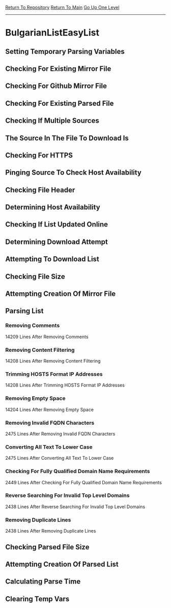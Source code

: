 [Return To Repository](https://github.com/deathbybandaid/piholeparser/)
[Return To Main](https://github.com/deathbybandaid/piholeparser/blob/master/RecentRunLogs/Mainlog.md)
[Go Up One Level](https://github.com/deathbybandaid/piholeparser/blob/master/RecentRunLogs/TopLevelScripts/30-Processing-External-Blacklists.md)
____________________________________
# BulgarianListEasyList
## Setting Temporary Parsing Variables
## Checking For Existing Mirror File
## Checking For Github Mirror File
## Checking For Existing Parsed File
## Checking If Multiple Sources
## The Source In The File To Download Is
## Checking For HTTPS
## Pinging Source To Check Host Availability
## Checking File Header
## Determining Host Availability
## Checking If List Updated Online
## Determining Download Attempt
## Attempting To Download List
## Checking File Size
## Attempting Creation Of Mirror File
## Parsing List
### Removing Comments
14209 Lines After Removing Comments
### Removing Content Filtering
14208 Lines After Removing Content Filtering
### Trimming HOSTS Format IP Addresses
14208 Lines After Trimming HOSTS Format IP Addresses
### Removing Empty Space
14204 Lines After Removing Empty Space
### Removing Invalid FQDN Characters
2475 Lines After Removing Invalid FQDN Characters
### Converting All Text To Lower Case
2475 Lines After Converting All Text To Lower Case
### Checking For Fully Qualified Domain Name Requirements
2449 Lines After Checking For Fully Qualified Domain Name Requirements
### Reverse Searching For Invalid Top Level Domains
2438 Lines After Reverse Searching For Invalid Top Level Domains
### Removing Duplicate Lines
2438 Lines After Removing Duplicate Lines
## Checking Parsed File Size
## Attempting Creation Of Parsed List
## Calculating Parse Time
## Clearing Temp Vars
